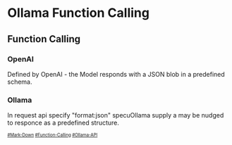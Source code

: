 # Ollama Function Calling
## Function Calling
### OpenAI
Defined by OpenAI - the Model responds with a JSON blob in a predefined schema.  
### Ollama
In request api specify "format:json" specuOllama supply a may be nudged to responce as a predefined structure.


<sub><sub>
[#Mark-Down](https://daringfireball.net/projects/markdown)
[#Function-Calling](https://youtu.be/IdPdwQdM9lA)
[#Ollama-API](https://github.com/ollama/ollama/blob/main/docs/api.md)
